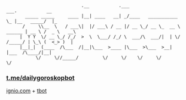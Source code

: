 ```
                            .__           .___                           ___.           __   
       _____ _____     ____ |__| ____   __| _/____   ___________         \_ |__   _____/  |_ 
      /     \\__  \   / ___\|  |/ ___\ / __ |/ __ \_/ __ \_  __ \  ______ | __ \ /  _ \   __\
     |  Y Y  \/ __ \_/ /_/  >  \  \___/ /_/ \  ___/\  ___/|  | \/ /_____/ | \_\ (  <_> )  |  
     |__|_|  (____  /\___  /|__|\___  >____ |\___  >\___  >__|            |___  /\____/|__|  
           \/     \//_____/         \/     \/    \/     \/                    \/             
```
### [t.me/dailygoroskopbot](https://t.me/dailygoroskopbot) 
[ignio.com](https://ignio.com) + [tbot](https://github.com/yanzay/tbot) <br />
